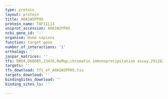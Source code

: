 ```yaml
---
type: protein
layout: protein
title: A0A1W2PPH5
protein_name: TAF11L13
uniprot_accession: A0A1W2PPH5
ncbi_gene_id: '-'
organism: Homo sapiens
function: target gene
number_of_interactions: '1'
orthologs: ''
jaspar_matrices: ''
tfs: BRD4,O60885,23476,ReMap,chromatin immunoprecipitation assay,29126285%5Buid%5D,No
targets: ''
tfs_download: tfs_of_A0A1W2PPH5.tsv
targets_download: ''
bindingSites_download: ''
binding_sites_ls: ''

---
```


